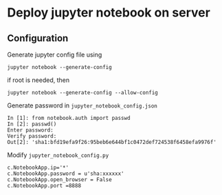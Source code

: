 # Deploy jupyter notebook on server
## Configuration
Generate jupyter config file using
```
jupyter notebook --generate-config
```

if root is needed, then
```
jupyter notebook --generate-config --allow-config
```
 
Generate password in `jupyter_notebook_config.json`
```
In [1]: from notebook.auth import passwd
In [2]: passwd()
Enter password:
Verify password:
Out[2]: 'sha1:bfd19efa9f26:95beb6e644bf1c0472def724538f6458efa9976f'
```

Modify `jupyter_notebook_config.py`
```
c.NotebookApp.ip='*'
c.NotebookApp.password = u'sha:xxxxxx'
c.NotebookApp.open_browser = False
c.NotebookApp.port =8888
```

